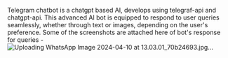 Telegram chatbot is a chatgpt based AI, develops using telegraf-api and chatgpt-api. This advanced AI bot is equipped to respond to user queries seamlessly, whether through text or images, depending on the user's preference.
Some of the screenshots are attached here of bot's response for queries - 
![Uploading WhatsApp Image 2024-04-10 at 13.03.01_70b24693.jpg…]()
